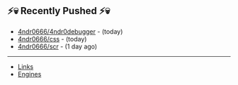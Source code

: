## ⚡💀 Recently Pushed ⚡💀


- [4ndr0666/4ndr0debugger](https://github.com/4ndr0666/4ndr0debugger) - (today)
- [4ndr0666/css](https://github.com/4ndr0666/css) - (today)
- [4ndr0666/scr](https://github.com/4ndr0666/scr) - (1 day ago)

---
- [Links](https://github.com/4ndr0666/Links/blob/main/README.md)        
- [Engines](https://github.com/hoothin/SearchJumper/discussions/73)    

